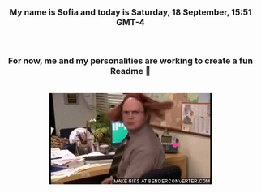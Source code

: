 


<div align="center">
<h3 >My name is Sofia and today is Saturday, 18 September, 15:51 GMT-4</h3><br>
<h3 >For now, me and my personalities are working to create a fun Readme 👋
</h3><br>
<img src='img/dwight.gif' alt='working...'/>
</div>
